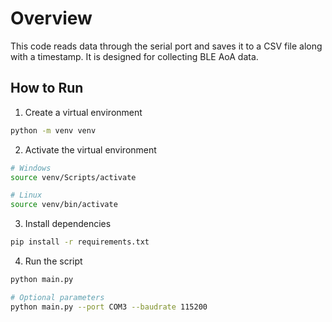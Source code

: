 # Overview

This code reads data through the serial port and saves it to a CSV file along with a timestamp. It is designed for collecting BLE AoA data.

## How to Run
1. Create a virtual environment  
  ```sh
  python -m venv venv
  ```
2. Activate the virtual environment  
  ```sh
  # Windows
  source venv/Scripts/activate

  # Linux
  source venv/bin/activate
  ```
3. Install dependencies  
  ```sh
  pip install -r requirements.txt
  ```
4. Run the script  
  ```sh
  python main.py 

  # Optional parameters
  python main.py --port COM3 --baudrate 115200
  ```
